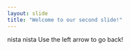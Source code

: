 ```yaml
---
layout: slide
title: "Welcome to our second slide!"
---
```

nista nista
Use the left arrow to go back!
